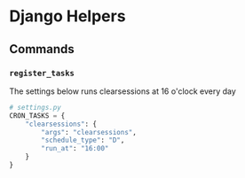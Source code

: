 # Django Helpers

## Commands
### `register_tasks`

The settings below runs clearsessions at 16 o'clock every day
```python
# settings.py
CRON_TASKS = {
    "clearsessions": {
        "args": "clearsessions",
        "schedule_type": "D",
        "run_at": "16:00"
    }
}
```